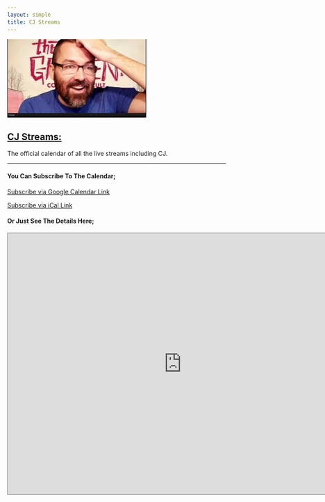 ```yaml
---
layout: simple
title: CJ Streams
---
```


<img src="/assets/images/cj-streams.jpg" class="photo">

<h2><a href="/streams/">CJ Streams:</a></h2>

<p>The official calendar of all the live streams including CJ.</p>

---

<h4>You Can Subscribe To The Calendar;</h4>
  
[Subscribe via Google Calendar Link](https://calendar.google.com/calendar/u/0?cid=YThlYzczODRmZTFhMzk3M2UwMzQ0YjUwZjEzMTFiZjhmNDBjOTQ0ZDIzMzIxOTBiNmE2M2JhYTJmZTUwNjBiN0Bncm91cC5jYWxlbmRhci5nb29nbGUuY29t)  
  
[Subscribe via iCal Link](https://calendar.google.com/calendar/ical/a8ec7384fe1a3973e0344b50f1311bf8f40c944d2332190b6a63baa2fe5060b7%40group.calendar.google.com/public/basic.ics)  

<h4>Or Just See The Details Here;</h4>

<iframe src="https://calendar.google.com/calendar/embed?height=600&wkst=1&ctz=America%2FLos_Angeles&mode=AGENDA&title=CJ%20Streams&src=YThlYzczODRmZTFhMzk3M2UwMzQ0YjUwZjEzMTFiZjhmNDBjOTQ0ZDIzMzIxOTBiNmE2M2JhYTJmZTUwNjBiN0Bncm91cC5jYWxlbmRhci5nb29nbGUuY29t&color=%23616161" style="border:solid 1px #777" width="800" height="600" frameborder="0" scrolling="no"></iframe>
